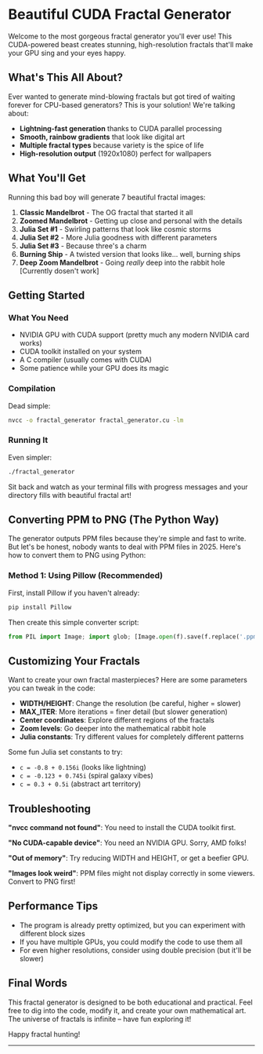 # Beautiful CUDA Fractal Generator

Welcome to the most gorgeous fractal generator you'll ever use! This CUDA-powered beast creates stunning, high-resolution fractals that'll make your GPU sing and your eyes happy.

## What's This All About?

Ever wanted to generate mind-blowing fractals but got tired of waiting forever for CPU-based generators? This is your solution! We're talking about:

- **Lightning-fast generation** thanks to CUDA parallel processing
- **Smooth, rainbow gradients** that look like digital art
- **Multiple fractal types** because variety is the spice of life
- **High-resolution output** (1920x1080) perfect for wallpapers

## What You'll Get

Running this bad boy will generate 7 beautiful fractal images:

1. **Classic Mandelbrot** - The OG fractal that started it all
2. **Zoomed Mandelbrot** - Getting up close and personal with the details
3. **Julia Set #1** - Swirling patterns that look like cosmic storms
4. **Julia Set #2** - More Julia goodness with different parameters
5. **Julia Set #3** - Because three's a charm
6. **Burning Ship** - A twisted version that looks like... well, burning ships
7. **Deep Zoom Mandelbrot** - Going *really* deep into the rabbit hole          [Currently dosen't work]

## Getting Started

### What You Need

- NVIDIA GPU with CUDA support (pretty much any modern NVIDIA card works)
- CUDA toolkit installed on your system
- A C compiler (usually comes with CUDA)
- Some patience while your GPU does its magic

### Compilation

Dead simple:

```bash
nvcc -o fractal_generator fractal_generator.cu -lm
```

### Running It

Even simpler:

```bash
./fractal_generator
```

Sit back and watch as your terminal fills with progress messages and your directory fills with beautiful fractal art!

## Converting PPM to PNG (The Python Way)

The generator outputs PPM files because they're simple and fast to write. But let's be honest, nobody wants to deal with PPM files in 2025. Here's how to convert them to PNG using Python:

### Method 1: Using Pillow (Recommended)

First, install Pillow if you haven't already:

```bash
pip install Pillow
```

Then create this simple converter script:

```python
from PIL import Image; import glob; [Image.open(f).save(f.replace('.ppm','.png')) for f in glob.glob('*.ppm')]
```

## Customizing Your Fractals

Want to create your own fractal masterpieces? Here are some parameters you can tweak in the code:

- **WIDTH/HEIGHT**: Change the resolution (be careful, higher = slower)
- **MAX_ITER**: More iterations = finer detail (but slower generation)
- **Center coordinates**: Explore different regions of the fractals
- **Zoom levels**: Go deeper into the mathematical rabbit hole
- **Julia constants**: Try different values for completely different patterns

Some fun Julia set constants to try:
- `c = -0.8 + 0.156i` (looks like lightning)
- `c = -0.123 + 0.745i` (spiral galaxy vibes)
- `c = 0.3 + 0.5i` (abstract art territory)

## Troubleshooting

**"nvcc command not found"**: You need to install the CUDA toolkit first.

**"No CUDA-capable device"**: You need an NVIDIA GPU. Sorry, AMD folks!

**"Out of memory"**: Try reducing WIDTH and HEIGHT, or get a beefier GPU.

**"Images look weird"**: PPM files might not display correctly in some viewers. Convert to PNG first!

## Performance Tips

- The program is already pretty optimized, but you can experiment with different block sizes
- If you have multiple GPUs, you could modify the code to use them all
- For even higher resolutions, consider using double precision (but it'll be slower)

## Final Words

This fractal generator is designed to be both educational and practical. Feel free to dig into the code, modify it, and create your own mathematical art. The universe of fractals is infinite – have fun exploring it!

Happy fractal hunting!

---
